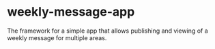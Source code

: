 # weekly-message-app
The framework for a simple app that allows publishing and viewing of a weekly message for multiple areas.
